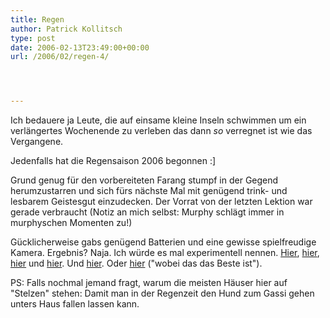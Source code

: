 ```yaml
---
title: Regen
author: Patrick Kollitsch
type: post
date: 2006-02-13T23:49:00+00:00
url: /2006/02/regen-4/




---
```

Ich bedauere ja Leute, die auf einsame kleine Inseln schwimmen um ein verlängertes Wochenende zu verleben das dann _so_ verregnet ist wie das Vergangene. 

Jedenfalls hat die Regensaison 2006 begonnen :] 

Grund genug für den vorbereiteten Farang stumpf in der Gegend herumzustarren und sich fürs nächste Mal mit genügend trink- und lesbarem Geistesgut einzudecken. Der Vorrat von der letzten Lektion war gerade verbraucht (Notiz an mich selbst: Murphy schlägt immer in murphyschen Momenten zu!)

Gücklicherweise gabs genügend Batterien und eine gewisse spielfreudige Kamera. Ergebnis? Naja. Ich würde es mal experimentell nennen. [Hier][1], [hier][2], [hier][3] und [hier][4]. Und [hier][5]. Oder [hier][6] ("wobei das das Beste ist").

PS: Falls nochmal jemand fragt, warum die meisten Häuser hier auf "Stelzen" stehen: Damit man in der Regenzeit den Hund zum Gassi gehen unters Haus fallen lassen kann.

 [1]: http://flickr.com/photos/schreibblogade/99560958/
 [2]: http://flickr.com/photos/schreibblogade/99560865/
 [3]: http://flickr.com/photos/schreibblogade/99560819/
 [4]: http://flickr.com/photos/schreibblogade/99560756/
 [5]: http://flickr.com/photos/schreibblogade/99560731/
 [6]: http://flickr.com/photos/schreibblogade/99560796/
